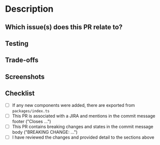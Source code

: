 <!-- PR Checklist -->

# Description

<!-- Please include a summary of the changes and the related issue. Please also include relevant motivation and context. List any dependencies that are required for this change. -->

## Which issue(s) does this PR relate to?

<!-- Add a link to the JIRA issue(s)-->
<!-- - https://jira.d2iq.com/browse/D2IQ-NUMBER -->

## Testing

<!--
How can the changes be tested (e.g. modifications to a story or testing in an app that uses ui-kit)?
Is anything required to be able to test?
-->

## Trade-offs

<!--
Are you aware of any weak spots? e.g. performance, functionality
Did you decide anything noteworthy? e.g. algorithms, data structures, tools
-->

## Screenshots

<!--
Would a visual be helpful for reviewers? e.g. "Before" and "After", visual changes a designer can check before merge
-->

## Checklist

- [ ] If any new components were added, there are exported from `packages/index.ts`
- [ ] This PR is associated with a JIRA and mentions in the commit message footer ("Closes …")
- [ ] This PR contains breaking changes and states in the commit message body ("BREAKING CHANGE: …")
- [ ] I have reviewed the changes and provided detail to the sections above
